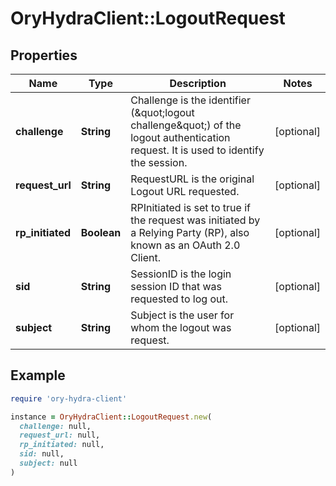 # OryHydraClient::LogoutRequest

## Properties

| Name | Type | Description | Notes |
| ---- | ---- | ----------- | ----- |
| **challenge** | **String** | Challenge is the identifier (\&quot;logout challenge\&quot;) of the logout authentication request. It is used to identify the session. | [optional] |
| **request_url** | **String** | RequestURL is the original Logout URL requested. | [optional] |
| **rp_initiated** | **Boolean** | RPInitiated is set to true if the request was initiated by a Relying Party (RP), also known as an OAuth 2.0 Client. | [optional] |
| **sid** | **String** | SessionID is the login session ID that was requested to log out. | [optional] |
| **subject** | **String** | Subject is the user for whom the logout was request. | [optional] |

## Example

```ruby
require 'ory-hydra-client'

instance = OryHydraClient::LogoutRequest.new(
  challenge: null,
  request_url: null,
  rp_initiated: null,
  sid: null,
  subject: null
)
```

